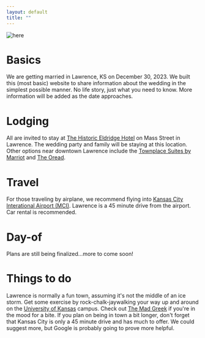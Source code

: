 ```yaml
---
layout: default
title: ""
---
```


![here](/assets/collage.png)

# Basics

We are getting married in Lawrence, KS on December 30, 2023.
We built this (most basic) website to share information about the wedding in the simplest possible manner.
No life story, just what you need to know.
More information will be added as the date approaches.

# Lodging

All are invited to stay at [The Historic Eldridge Hotel](https://eldridgehotel.com/) on Mass Street in Lawrence.
The wedding party and family will be staying at this location.
Other options near downtown Lawrence include the [Townplace Suites by Marriot](https://www.marriott.com/en-us/hotels/foets-towneplace-suites-lawrence-downtown/overview/) and [The Oread](https://theoread.com/).

# Travel

For those traveling by airplane, we recommend flying into [Kansas City Interational Airport (MCI)](https://www.flykci.com/).
Lawrence is a 45 minute drive from the airport. Car rental is recommended.

# Day-of

Plans are still being finalized...more to come soon!

# Things to do

Lawrence is normally a fun town, assuming it's not the middle of an ice storm. Get some exercise by rock-chalk-jaywalking
your way up and around on the [University of Kansas](https://ku.edu/) campus. Check out
[The Mad Greek](https://www.themadgreeklawrence.com/) if you're in the mood for a bite. If you plan on being in town
a bit longer, don't forget that Kansas City is only a 45 minute drive and has much to offer.
We could suggest more, but Google is probably going to prove more helpful.
